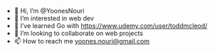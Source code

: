 - 👋 Hi, I’m @YoonesNouri
- 👀 I’m interested in web dev
- 🌱 I’ve learned Go with  https://www.udemy.com/user/toddmcleod/ 
- 💞️ I’m looking to collaborate on web projects
- 📫 How to reach me yoones.nouri@gmail.com

<!---
YoonesNouri/YoonesNouri is a ✨ special ✨ repository because its `README.md` (this file) appears on your GitHub profile.
You can click the Preview link to take a look at your changes.
--->
